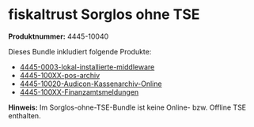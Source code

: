 # fiskaltrust Sorglos ohne TSE

**Produktnummer:** 4445-10040

Dieses Bundle inkludiert folgende Produkte:

-  [4445-0003-lokal-installierte-middleware](..\compliance-as-a-service\produkte\4445-0003-lokal-installierte-middleware.md) 
-  [4445-100XX-pos-archiv](..\revisionssichere-daten-as-a-service\produkte\4445-100XX-pos-archiv.md) 
-  [4445-10020-Audicon-Kassenarchiv-Online](..\revisionssichere-daten-as-a-service\produkte\4445-10020-Audicon-Kassenarchiv-Online-md) 
- [4445-100XX-Finanzamtsmeldungen](..\compliance-as-a-service\produkte\4445-100XX-Finanzamtsmeldungen.md) 

**Hinweis:** Im Sorglos-ohne-TSE-Bundle ist keine Online- bzw. Offline TSE enthalten.
